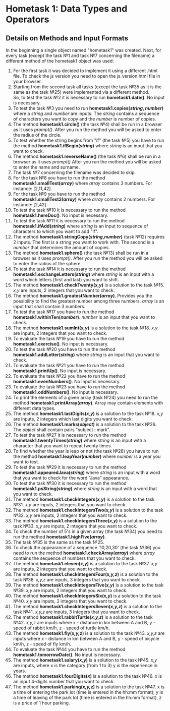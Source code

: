 Hometask 1: Data Types and Operators
======================================
Details on Methods and Input Formats
--------------------------------------

In the beginning a single object named "hometask1" was created. Next, for every task (except the task №1 and task №7 concerning the filename) a different method of the hometask1 object was used:

1. For the first task it was decided to implement it using a different .html file. To check the js version you need to open the js_version.html file in your browser.
2. Starting from the second task all tasks (except the task №35 as it is the same as the task №25) were implemented via a different method.<br>So, to test the task №2 it is necessary to run **hometask1.date()**. No input is necessary.
3. To test the task №3 you need to run **hometask1.copies(*string*, *number*)** where a *string* and *number* are inputs. The *string* contains a sequence of characters you want to copy and the *number* is number of copies.
4. The method **hometask1.circle()** (the task №4) shall be run in a browser as it uses *prompt()*. After you run the method you will be asked to enter the radius of the circle.
5. To test whether the string begins from "if" (the task №5) you have to run the method **hometask1.ifBegin(*string*)** where *string* is an input that you want to check.
6. The method **hometask1.reverseName()** (the task №6) shall be run in a browser as it uses *prompt()* After you run the method you will be asked to enter the name and surname.
7. The task №7 concerning the filename was decided to skip.
8. For the task №8 you have to run the method **hometask1.smallTest(*array*)** where *array* contains 3 numbers. For instance: [2,11,42].
9. For the task №9 you have to run the method **hometask1.smallTest2(*array*)** where *array* contains 2 numbers. For instance: [2,42].
10. To test the task №10 it is necessary to run the method **hometask1.hereDoc()**. No input is necessary.
11. To test the task №11 it is necessary to run the method **hometask1.ifAdd(*string*)** where *string* is an input to sequence of characters to which you want to add "if".
12. The method **hometask1.stringCopy(*string*,*number*)** (task №12) requires 2 inputs. The first is a *string* you want to work with. The second is a *number* that determines the amount of copies.
13. The method **hometask1.sphere()** (the task №13) shall be run in a browser as it uses *prompt()*. After you run the method you will be asked to enter the radius of the sphere.
14. To test the task №14 it is necessary to run the method **hometask1.exchangeLetters(*string*)** where *string* is an input with a word which letters (first and last) you want to shift.
15. The method **hometask1.checkTwenty(*x,y*)** is a solution to the task №15. *x,y* are inputs, 2 integers that you want to check.
16. The method **hometask1.greatestNumber(*array*)**. Provides you the possibility to find the greatest number among three numbers. *array* is an input that shall contain 3 numbers.
17. To test the task №17 you have to run the method **hometask1.withinTen(*number*)**. *number* is an input that you want to check.
18. The method **hometask1.sumInt(*x,y*)** is a solution to the task №18. *x,y* are inputs, 2 integers that you want to check.
19. To evaluate the task №19 you have to run the method **hometask1.exercise()**. No input is necessary.
20. To test the task №20 you have to run the method **hometask1.addLetter(*string*)** where *string* is an input that you want to check.
21. To evaluate the task №21 you have to run the method **hometask1.printUp()**. No input is necessary.
22. To evaluate the task №22 you have to run the method **hometask1.evenNumbers()**. No input is necessary.
23. To evaluate the task №23 you have to run the method **hometask1.oddNumbers()**. No input is necessary.
24. To print the elements of a given array (task №24) you need to run the method **hometask1.printArray(*array*)**. Array may contain elements with different data types.
25. The method **hometask1.lastDigits(*x,y*)** is a solution to the task №18. *x,y* are inputs, 2 integers which last digits you want to check.
26. The method **hometask1.marks(*object*)** is a solution to the task №26. The *object* shall contain pairs "subject : mark".
27. To test the task №27 it is necessary to run the method **hometask1.twentyTimes(*string*)** where *string* is an input with a character that you want to repeat twenty times.
28. To find whether the year is leap or not (the task №28) you have to run the method **hometask1.leapYear(*number*)** where *number* is a year you want to test.
29. To test the task №29 it is necessary to run the method **hometask1.appearedJava(*string*)** where *string* is an input with a word that you want to check for the word "Java" appearance.
30. To test the task №30 it is necessary to run the method **hometask1.psString(*string*)** where *string* is an input with a word that you want to check.
31. The method **hometask1.checkIntegers(*x,y*)** is a solution to the task №31. *x,y* are inputs, 2 integers that you want to check.
32. The method **hometask1.checkIntegersTwo(*x,y*)** is a solution to the task №32. *x,y* are inputs, 2 integers that you want to check.
33. The method **hometask1.checkIntegersThree(*x,y*)** is a solution to the task №33. *x,y* are inputs, 2 integers that you want to check.
34. To check the number of 5's in a given array (the task №34) you need to run the method **hometask1.highFive(*array*)**.
35. The task №35 is the same as the task №25.
36. To check the appearance of a sequence '10,20,30' (the task №36) you need to run the method **hometask1.checkArray(*array*)** where *array* contains the sequence of numbers that you want to check.
37. The method **hometask1.eleven(*x,y*)** is a solution to the task №37. *x,y* are inputs, 2 integers that you want to check.
38. The method **hometask1.checkIntegersFour(*x,y,z*)** is a solution to the task №38. *x,y,z* are inputs, 3 integers that you want to check.
39. The method **hometask1.checkIntegersFive(*x,y*)** is a solution to the task №39. *x,y* are inputs, 2 integers that you want to check.
40. The method **hometask1.checkIntegersSix(*x,y*)** is a solution to the task №40. *x,y* are inputs, 2 integers that you want to check.
41. The method **hometask1.checkIntegersSeven(*x,y,z*)** is a solution to the task №41. *x,y,z* are inputs, 3 integers that you want to check.
42. The method **hometask1.rabbitTurtle(*x,y,z*)** is a solution to the task №42. *x,y,z* are inputs where x - distance in km between A and B, y - speed of rabbit km/h, z - speed of turtle km/h.
43. The method **hometask1.fly(*x,y,z*)** is a solution to the task №43. *x,y,z* are inputs where x - distance in km between A and B, y - speed of bicycle km/h, z - speed of fly km/h.
44. To evaluate the task №44 you have to run the method **hometask1.tomorrowDate()**. No input is necessary.
45. The method **hometask1.salary(*x,y*)** is a solution to the task №45. *x,y* are inputs, where x is the category (from 1 to 3) y is the experience in years.
46. The method **hometask1.fourDigits(*x*)** is a solution to the task №46. *x* is an input 4-digits number that you want to check.
47. The method **hometask1.parking(*x,y,z*)** is a solution to the task №47. x is a time of entering the park lot (time is entered in the hh:mm format), y is a time of leaving of the park lot (time is entered in the hh:mm format), z is a price of 1 hour parking.
